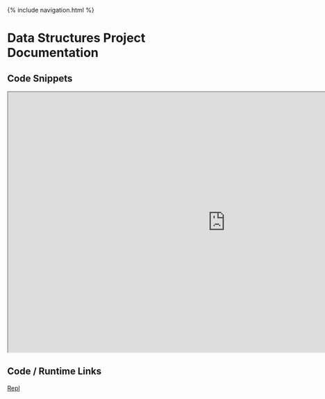 {% include navigation.html %}

# Data Structures Project Documentation

## Code Snippets
<iframe height="600px" width="1000px" src="https://replit.com/@YashShah49/Data_Structures1?lite=true"></iframe>

## Code / Runtime Links
[Repl](https://replit.com/@YashShah49/TT0-Menu#main.py)
